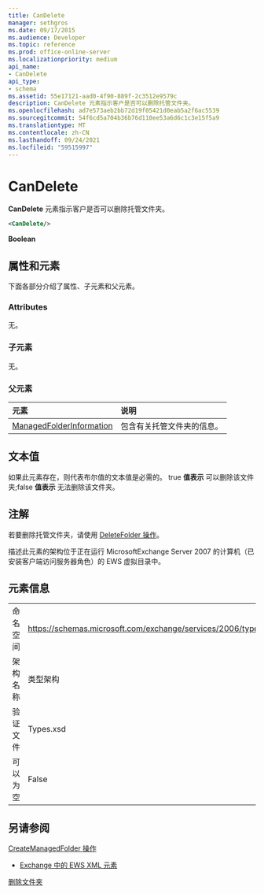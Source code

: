 ```yaml
---
title: CanDelete
manager: sethgros
ms.date: 09/17/2015
ms.audience: Developer
ms.topic: reference
ms.prod: office-online-server
ms.localizationpriority: medium
api_name:
- CanDelete
api_type:
- schema
ms.assetid: 55e17121-aad0-4f90-889f-2c3512e9579c
description: CanDelete 元素指示客户是否可以删除托管文件夹。
ms.openlocfilehash: ad7e573aeb2bb72d19f05421d0eab5a2f6ac5539
ms.sourcegitcommit: 54f6cd5a704b36b76d110ee53a6d6c1c3e15f5a9
ms.translationtype: MT
ms.contentlocale: zh-CN
ms.lasthandoff: 09/24/2021
ms.locfileid: "59515997"
---
```

# <a name="candelete"></a>CanDelete

**CanDelete** 元素指示客户是否可以删除托管文件夹。 
  
```xml
<CanDelete/>
```

 **Boolean**
## <a name="attributes-and-elements"></a>属性和元素

下面各部分介绍了属性、子元素和父元素。
  
### <a name="attributes"></a>Attributes

无。
  
### <a name="child-elements"></a>子元素

无。
  
### <a name="parent-elements"></a>父元素

|**元素**|**说明**|
|:-----|:-----|
|[ManagedFolderInformation](managedfolderinformation.md) <br/> |包含有关托管文件夹的信息。  <br/> |
   
## <a name="text-value"></a>文本值

如果此元素存在，则代表布尔值的文本值是必需的。 true **值表示** 可以删除该文件夹;false **值表示** 无法删除该文件夹。 
  
## <a name="remarks"></a>注解

若要删除托管文件夹，请使用 [DeleteFolder 操作](deletefolder-operation.md)。
  
描述此元素的架构位于正在运行 MicrosoftExchange Server 2007 的计算机（已安装客户端访问服务器角色）的 EWS 虚拟目录中。
  
## <a name="element-information"></a>元素信息

|||
|:-----|:-----|
|命名空间  <br/> |https://schemas.microsoft.com/exchange/services/2006/types  <br/> |
|架构名称  <br/> |类型架构  <br/> |
|验证文件  <br/> |Types.xsd  <br/> |
|可以为空  <br/> |False  <br/> |
   
## <a name="see-also"></a>另请参阅



[CreateManagedFolder 操作](createmanagedfolder-operation.md)


- [Exchange 中的 EWS XML 元素](ews-xml-elements-in-exchange.md)


[删除文件夹](https://msdn.microsoft.com/library/1958add5-5071-4239-adb2-40f7a7d74aee%28Office.15%29.aspx)

